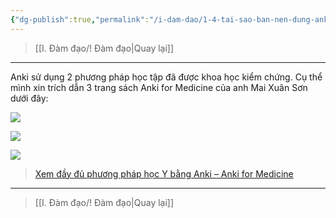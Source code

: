 ```yaml
---
{"dg-publish":true,"permalink":"/i-dam-dao/1-4-tai-sao-ban-nen-dung-anki/","title":"Tại sao bạn nên dùng Anki?","noteIcon":""}
---
```


> [[I. Đàm đạo/! Đàm đạo\|Quay lại]]
___

Anki sử dụng 2 phương pháp học tập đã được khoa học kiểm chứng. Cụ thể mình xin trích dẫn 3 trang sách Anki for Medicine của anh Mai Xuân Sơn dưới đây:

![](https://i.imgur.com/qYV9oa0.png)

![](https://i.imgur.com/2EQg4rA.png)

![](https://i.imgur.com/O52MQb2.png)

> [Xem đầy đủ phương pháp học Y bằng Anki – Anki for Medicine](https://ankivn.com/huong-dan/phuong-phap-hoc-y-bang-anki/)
___
> [[I. Đàm đạo/! Đàm đạo\|Quay lại]]